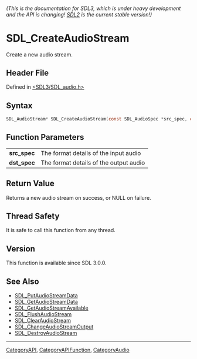 ###### (This is the documentation for SDL3, which is under heavy development and the API is changing! [SDL2](https://wiki.libsdl.org/SDL2/) is the current stable version!)
# SDL_CreateAudioStream

Create a new audio stream.

## Header File

Defined in [<SDL3/SDL_audio.h>](https://github.com/libsdl-org/SDL/blob/main/include/SDL3/SDL_audio.h)

## Syntax

```c
SDL_AudioStream* SDL_CreateAudioStream(const SDL_AudioSpec *src_spec, const SDL_AudioSpec *dst_spec);

```

## Function Parameters

|                  |                                        |
| ---------------- | -------------------------------------- |
| **src_spec**     | The format details of the input audio  |
| **dst_spec**     | The format details of the output audio |

## Return Value

Returns a new audio stream on success, or NULL on failure.

## Thread Safety

It is safe to call this function from any thread.

## Version

This function is available since SDL 3.0.0.

## See Also

- [SDL_PutAudioStreamData](SDL_PutAudioStreamData)
- [SDL_GetAudioStreamData](SDL_GetAudioStreamData)
- [SDL_GetAudioStreamAvailable](SDL_GetAudioStreamAvailable)
- [SDL_FlushAudioStream](SDL_FlushAudioStream)
- [SDL_ClearAudioStream](SDL_ClearAudioStream)
- [SDL_ChangeAudioStreamOutput](SDL_ChangeAudioStreamOutput)
- [SDL_DestroyAudioStream](SDL_DestroyAudioStream)

----
[CategoryAPI](CategoryAPI), [CategoryAPIFunction](CategoryAPIFunction), [CategoryAudio](CategoryAudio)


